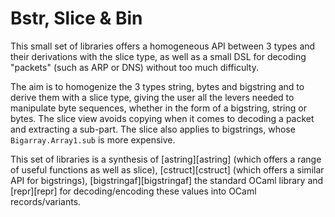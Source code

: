 # Bstr, Slice & Bin

This small set of libraries offers a homogeneous API between 3 types and their
derivations with the slice type, as well as a small DSL for decoding "packets"
(such as ARP or DNS) without too much difficulty.

The aim is to homogenize the 3 types string, bytes and bigstring and to derive
them with a slice type, giving the user all the levers needed to manipulate
byte sequences, whether in the form of a bigstring, string or bytes. The slice
view avoids copying when it comes to decoding a packet and extracting a
sub-part. The slice also applies to bigstrings, whose `Bigarray.Array1.sub` is
more expensive.

This set of libraries is a synthesis of [astring][astring] (which offers a range
of useful functions as well as slice), [cstruct][cstruct] (which offers a
similar API for bigstrings), [bigstringaf][bigstringaf] the standard OCaml
library and [repr][repr] for decoding/encoding these values into OCaml
records/variants.

